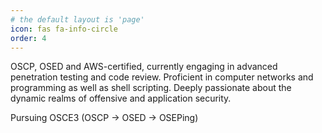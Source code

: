 ```yaml
---
# the default layout is 'page'
icon: fas fa-info-circle
order: 4
---
```


OSCP, OSED and AWS-certified, currently engaging in advanced penetration testing and code review. Proficient in computer networks and programming as well as shell scripting. Deeply passionate about the dynamic realms of offensive and application security.

Pursuing OSCE3 (OSCP -> OSED -> OSEPing)